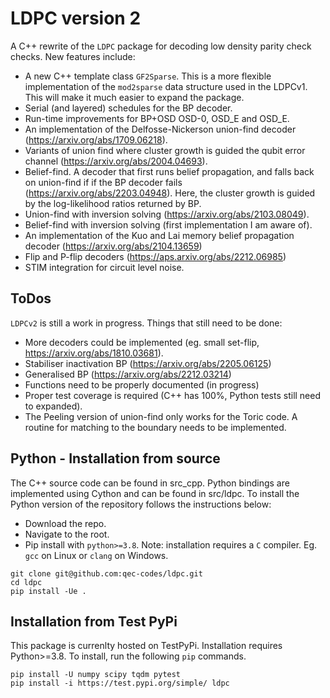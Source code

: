 # LDPC version 2

A C++ rewrite of the `LDPC` package for decoding low density parity check checks. New features include:

- A new C++ template class `GF2Sparse`. This is a more flexible implementation of the `mod2sparse` data structure used in the LDPCv1. This will make it much easier to expand the package.
- Serial (and layered) schedules for the BP decoder.
- Run-time improvements for BP+OSD OSD-0, OSD_E and OSD_E.
- An implementation of the Delfosse-Nickerson union-find decoder (https://arxiv.org/abs/1709.06218).
- Variants of union find where cluster growth is guided the qubit error channel (https://arxiv.org/abs/2004.04693).
- Belief-find. A decoder that first runs belief propagation, and falls back on union-find if if the BP decoder fails (https://arxiv.org/abs/2203.04948). Here, the cluster growth is guided by the log-likelihood ratios returned by BP.
- Union-find with inversion solving (https://arxiv.org/abs/2103.08049).
- Belief-find with inversion solving (first implementation I am aware of).
- An implementation of the Kuo and Lai memory belief propagation decoder (https://arxiv.org/abs/2104.13659)
- Flip and P-flip decoders (https://aps.arxiv.org/abs/2212.06985)
- STIM integration for circuit level noise.

## ToDos

`LDPCv2` is still a work in progress. Things that still need to be done:
- More decoders could be implemented (eg. small set-flip, https://arxiv.org/abs/1810.03681).
- Stabiliser inactivation BP (https://arxiv.org/abs/2205.06125)
- Generalised BP (https://arxiv.org/abs/2212.03214)
- Functions need to be properly documented (in progress)
- Proper test coverage is required (C++ has 100%, Python tests still need to expanded).
- The Peeling version of union-find only works for the Toric code. A routine for matching to the boundary needs to be implemented.

## Python - Installation from source

The C++ source code can be found in src_cpp. Python bindings are implemented using Cython and can be found in src/ldpc. To install the Python version of the repository follows the instructions below: 

- Download the repo.
- Navigate to the root.
- Pip install with `python>=3.8`.
Note: installation requires a `C` compiler. Eg. `gcc` on Linux or `clang` on Windows.

```
git clone git@github.com:qec-codes/ldpc.git
cd ldpc
pip install -Ue .
```

## Installation from Test PyPi

This package is currenlty hosted on TestPyPi. Installation requires Python>=3.8. To install, run the following `pip` commands.

```
pip install -U numpy scipy tqdm pytest
pip install -i https://test.pypi.org/simple/ ldpc
```

<!-- ## Quickstart

I have included some *demo* codes in the `ldpc.codes` module. By default, parity check matrices are now represented as `scipy.sparse.csr_matrix` objects.


```python
from ldpc.codes import hamming_code

H = hamming_code(3)

H
```




    <3x7 sparse matrix of type '<class 'numpy.uint8'>'
    	with 12 stored elements in Compressed Sparse Row format>




```python
## To get the dense representaiton of the code, we can use the `scipy.sparse.toarray()` method
H.toarray()
```




    array([[0, 0, 0, 1, 1, 1, 1],
           [0, 1, 1, 0, 0, 1, 1],
           [1, 0, 1, 0, 1, 0, 1]], dtype=uint8)




```python
# Ring code

from ldpc.codes import ring_code

H = ring_code(4)
H.toarray()
```




    array([[1, 1, 0, 0],
           [0, 1, 1, 0],
           [0, 0, 1, 1],
           [1, 0, 0, 1]], dtype=uint8)




```python
# Full rank repetition code

from ldpc.codes import rep_code
H = rep_code(4)
H.toarray()
```




    array([[1, 1, 0, 0],
           [0, 1, 1, 0],
           [0, 0, 1, 1]], dtype=uint8)



# Calculating code properties

Code properties can be calculated with the help of GF2 linear algebra functions in the `ldpc.gf2sparse` package. This module is a Python wrapper for my *Up-Down-Left-Right* (ldpc) sparse matrix library written in C++ (this can be installed from https://github.com/qec-codes/ldpc). See examples below


```python
from ldpc.codes import hamming_code
import ldpc.gf2sparse as gf2sparse

# The rank 4 Hamming code
H = hamming_code(4)

# Physical bits
physical_bit_count = H.shape[1]

# Logical bits (by the Rank-Nullity Theorem)
logical_bit_count = physical_bit_count - gf2sparse.rank(H)

# Print code parameters
print(f"[n = {physical_bit_count}, k = {logical_bit_count}]")
```

    [n = 15, k = 11]



```python
# You can also get a basis of the codewords using the kernel function

codeword_basis = gf2sparse.kernel(H)

codeword_basis.toarray()
```




    array([[1, 0, 0, 1, 1, 0, 0, 0, 0, 0, 0, 0, 0, 0, 0],
           [0, 1, 0, 1, 0, 1, 0, 0, 0, 0, 0, 0, 0, 0, 0],
           [1, 1, 0, 1, 0, 0, 1, 0, 0, 0, 0, 0, 0, 0, 0],
           [1, 1, 1, 0, 0, 0, 0, 0, 0, 0, 0, 0, 0, 0, 0],
           [1, 0, 0, 0, 0, 0, 0, 1, 1, 0, 0, 0, 0, 0, 0],
           [0, 1, 0, 0, 0, 0, 0, 1, 0, 1, 0, 0, 0, 0, 0],
           [1, 1, 0, 0, 0, 0, 0, 1, 0, 0, 1, 0, 0, 0, 0],
           [0, 0, 0, 1, 0, 0, 0, 1, 0, 0, 0, 1, 0, 0, 0],
           [1, 0, 0, 1, 0, 0, 0, 1, 0, 0, 0, 0, 1, 0, 0],
           [0, 1, 0, 1, 0, 0, 0, 1, 0, 0, 0, 0, 0, 1, 0],
           [1, 1, 0, 1, 0, 0, 0, 1, 0, 0, 0, 0, 0, 0, 1]], dtype=uint8)




```python
# Finally, you can use the `gf2sparse.PluDecomposition` class to build your
# own linear algebra routines. Eg. we can write a rref function
import scipy.sparse
import numpy as np
import ldpc.gf2sparse as gf2sparse
from typing import Tuple,List
from ldpc.codes import hamming_code

def rref(H: scipy.sparse.spmatrix) -> Tuple[List[int], scipy.sparse.spmatrix]:
    """
    Compute the Reduced Row Echelon Form (RREF) of a given sparse matrix.

    Parameters
    ----------
    H : scipy.sparse.spmatrix
        The input sparse matrix for which the RREF is to be computed.

    Returns
    -------
    Tuple[List[int], scipy.sparse.spmatrix]
        A tuple containing the pivot columns and the RREF of the input matrix.
        - The first element is a list of integers representing the pivot columns.
        - The second element is the RREF of the input matrix as a scipy.sparse.spmatrix.
    """
    
    # Initialise the PLU decomposition class with the input matrix H.
    # We set `full_reduce = False`. This means the funciton does not reduced entries above the diagonal
    # We set `lower_triangular=False`. This means the function does not calculate the lower triangular component
    # of the decmomposition.
    plu_H = gf2sparse.PluDecomposition(H, full_reduce=False, lower_triangular=False)  
    
    # Extract the upper triangular matrix (U) from the PLU decomposition to get the RREF
    rref_H = plu_H.U
    
    # Extract the pivot columns from the PLU decomposition
    pivots_columns = plu_H.pivots

    # Return a tuple containing the pivot columns and the RREF of H
    return (pivots_columns, rref_H)

pivots, H_rref = rref(H)

pivots
H_rref.toarray()
```




    array([[1, 0, 1, ..., 1, 0, 1],
           [0, 1, 1, ..., 0, 1, 1],
           [0, 0, 0, ..., 1, 1, 1],
           ...,
           [0, 0, 0, ..., 1, 1, 1],
           [0, 0, 0, ..., 1, 1, 1],
           [0, 0, 0, ..., 1, 1, 1]], dtype=uint8)



The `ldpc.gf2sparse` library is fast. E.g. the RREF of a $32,767$ bit Hamming code can be computed in $<1s$


```python
import ldpc.gf2sparse as gf2sparse
from ldpc.codes import hamming_code

H = hamming_code(15)

print(f"[n = {H.shape[1]}, k = {H.shape[1]-gf2sparse.rank(H)}]")
rref(H)
```

    [n = 32767, k = 32752]





    (array([    0,     1,     3,     7,    15,    31,    63,   127,   255,
              511,  1023,  2047,  4095,  8191, 16383], dtype=int32),
     <15x32767 sparse matrix of type '<class 'numpy.uint8'>'
     	with 245760 stored elements in Compressed Sparse Row format>)



## Belief propagation decoding

The belief propagation decoder in LDPCv2 has undergone a complete rewrite to add new functionality and make it easier to extend. There is also new syntax to bring the packge in line with modern Python standards (however, the old syntax should still work). New features include:

- Serial (and layered) schedules.
- Sparse matrix input for all decoders.
- approx. 30% improvement in speed.




```python
from ldpc.bp_decoder import BpDecoder
from ldpc.codes import hamming_code
import numpy as np

# Rank 4 Hamming code
H = hamming_code(4)

# Call the decoder class
decoder = BpDecoder(H, error_rate = 0.1, bp_method="minimum_sum", ms_scaling_factor=0.9, schedule="serial")

syndrome = np.array([1,1,1,1])

dec = decoder.decode(syndrome)
dec
```




    array([0, 1, 0, 0, 0, 0, 0, 0, 0, 0, 0, 0, 1, 0, 0])



The sparse matrix input means that the decoder can now be initialised by quickly. E.g. let's initialise a decoder for a massive $1$ million bit repetition code.


```python
from ldpc.bp_decoder import BpDecoder
from ldpc.codes import rep_code
import numpy as np

H = rep_code(1_000_000)
decoder = BpDecoder(H, error_rate = 0.01, schedule = "serial")
```

## BP+OSD Decoding

For decoding quantum codes, it is sometimes better to use a belief propagation + ordered statistics decoder (BP+OSD). The BP+OSD implementation in LDPCv2 is more scalable than the LDPCv1. The perforance improvements can be attributed to a new row reduction routine that preserves sparsity as much as possible.




```python
from ldpc.bposd_decoder import BpOsdDecoder
from ldpc.codes import hamming_code
import numpy as np

# Rank 10 Hamming code
H = hamming_code(10)

# Call the decoder class
decoder = BpOsdDecoder(H, error_rate = 0.1, bp_method="minimum_sum", ms_scaling_factor=0.9, schedule="serial", osd_method = "Exhaustive", osd_order = 5)

syndrome = np.array([1,1,1,1,0,0,0,0,0,0])

dec = decoder.decode(syndrome)
dec
```




    array([0, 0, 0, ..., 0, 0, 0])

## Soft Syndrome Minimum-Sum Algorithm
When considering continuous syndrome error models, it has been shown to be useful to make use
of the soft information in the decoding. In Ravendraan et al. 2022 (https://arxiv.org/abs/2205.02341) 
it is shown that the soft syndrome can be used to improve the performance of minimum sum BP decoding.

The soft syndrome min-sum algorithm (SSMSA) is implemented in the `SoftInfoBpDecoder` class.

```python
from ldpc.bp_decoder import SoftInfoBpDecoder
from ldpc.codes import hamming_code
import numpy as np

# Rank 10 Hamming code
pcm = hamming_code(10)

# Call the decoder class
decoder = SoftInfoBpDecoder(pcm, error_rate=0.1, max_iter=pcm.shape[0], ms_scaling_factor=1.0, cutoff=10.0)

syndrome = np.array([-10., -10., -10., -10., 10., 10., 10., 10., 10., 10.])

dec = decoder.decode(syndrome)
print(dec)
```
    array([0, 0, 0, ..., 0, 0, 0])


# Random Serial Schedules

In Du Crest et al. 2023 (https://arxiv.org/abs/2308.13377v1) it is shown that using a random schedule at each iteration can improve convergence. Random scheduling can now be activated in the LDPCv2 by setting a nonzero `random_schedule_seed` when the decoder is initialised. 



```python
from ldpc.bposd_decoder import BpOsdDecoder
from ldpc.codes import hamming_code
import numpy as np

# Rank 10 Hamming code
H = hamming_code(10)

# Call the decoder class
decoder = BpOsdDecoder(H, error_rate = 0.1, bp_method="minimum_sum", ms_scaling_factor=0.9, schedule="serial", osd_method = "Exhaustive", osd_order = 5, random_schedule_seed = 10)

syndrome = np.array([1,1,1,1,0,0,0,0,0,0])

dec = decoder.decode(syndrome)
dec
```




    array([0, 0, 0, ..., 0, 0, 0])

 -->
